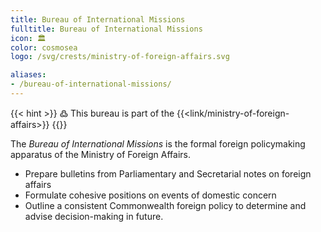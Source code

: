 ```yaml
---
title: Bureau of International Missions
fulltitle: Bureau of International Missions
icon: 🏛️
color: cosmosea
logo: /svg/crests/ministry-of-foreign-affairs.svg

aliases:
- /bureau-of-international-missions/
---
```

{{< hint >}}
߷ This bureau is part of the {{<link/ministry-of-foreign-affairs>}}
{{</hint>}}

The *Bureau of International Missions* is the formal foreign policymaking apparatus of the Ministry of Foreign Affairs.

* Prepare bulletins from Parliamentary and Secretarial notes on foreign affairs
* Formulate cohesive positions on events of domestic concern
* Outline a consistent Commonwealth foreign policy to determine and advise decision-making in future.